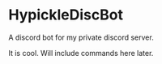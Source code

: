 # HypickleDiscBot
A discord bot for my private discord server.

It is cool. Will include commands here later.
